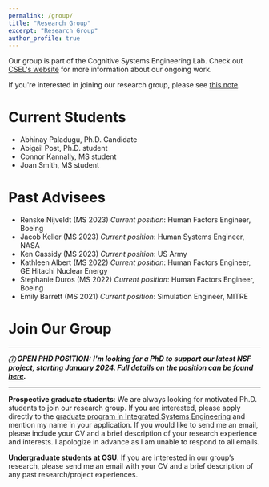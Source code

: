 ```yaml
---
permalink: /group/
title: "Research Group"
excerpt: "Research Group"
author_profile: true
---
```


Our group is part of the Cognitive Systems Engineering Lab. Check out [CSEL's website](https://csel.engineering.osu.edu) for more information about our ongoing work.

If you're interested in joining our research group, please see [this note](#join-our-group).

# Current Students
- Abhinay Paladugu, Ph.D. Candidate
- Abigail Post, Ph.D. student
- Connor Kannally, MS student
- Joan Smith, MS student

# Past Advisees
- Renske Nijveldt (MS 2023) *Current position*: Human Factors Engineer, Boeing
- Jacob Keller (MS 2023) *Current position*: Human Systems Engineer, NASA
- Ken Cassidy (MS 2023) *Current position*: US Army
- Kathleen Albert (MS 2022) *Current position*: Human Factors Engineer, GE Hitachi Nuclear Energy
- Stephanie Duros (MS 2022) *Current position*: Human Factors Engineer, Boeing
- Emily Barrett (MS 2021) *Current position*: Simulation Engineer, MITRE

# Join Our Group

---

**_&#9432;  OPEN PHD POSITION:_**  ***I'm looking for a PhD to support our latest NSF project, starting January 2024. Full details on the position can be found [here](https://mijtsma.github.io/files/csel_phd_position.pdf).***

---

**Prospective graduate students**: We are always looking for motivated Ph.D. students
to join our research group. If you are interested, please apply directly to the [graduate program in Integrated Systems Engineering](https://ise.osu.edu/degrees/graduate-program) and mention my name in your application. If you would like to send me an email, please include your CV and a brief description of your research experience and interests. I apologize in advance as I am unable to respond to all emails.

**Undergraduate students at OSU**: If you are interested in our group’s research, please send me an email with your CV and a brief description of any past research/project experiences.